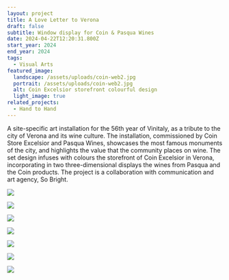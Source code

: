 ```yaml
---
layout: project
title: A Love Letter to Verona
draft: false
subtitle: Window display for Coin & Pasqua Wines
date: 2024-04-22T12:20:31.800Z
start_year: 2024
end_year: 2024
tags:
  - Visual Arts
featured_image:
  landscape: /assets/uploads/coin-web2.jpg
  portrait: /assets/uploads/coin-web2.jpg
  alt: Coin Excelsior storefront colourful design
  light_image: true
related_projects:
  - Hand to Hand
---
```

A site-specific art installation for the 56th year of Vinitaly, as a tribute to the city of Verona and its wine culture. The installation, commissioned by Coin Store Excelsior and Pasqua Wines, showcases the most famous monuments of the city, and highlights the value that the community places on wine. The set design infuses with colours the storefront of Coin Excelsior in Verona, incorporating in two three-dimensional displays the wines from Pasqua and the Coin products. The project is a collaboration with communication and art agency, So Bright. 

![](/assets/uploads/adalberto-36.jpg)

![](/assets/uploads/adalberto-43.jpg)

![](/assets/uploads/adalberto-37.jpg)

![](/assets/uploads/dscf9305.jpg)

![](/assets/uploads/pasquacoin-167.jpg)

![](/assets/uploads/pasquacoin-151.jpg)

![](/assets/uploads/pasquacoin-176.jpg)